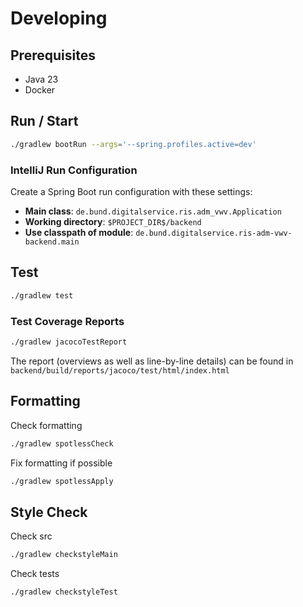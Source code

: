 # Developing

## Prerequisites

- Java 23
- Docker

## Run / Start

```bash
./gradlew bootRun --args='--spring.profiles.active=dev'
```

### IntelliJ Run Configuration

Create a Spring Boot run configuration with these settings:

- **Main class**: `de.bund.digitalservice.ris.adm_vwv.Application`
- **Working directory**: `$PROJECT_DIR$/backend`
- **Use classpath of module**: `de.bund.digitalservice.ris-adm-vwv-backend.main`

## Test

```bash
./gradlew test
```

### Test Coverage Reports

```bash
./gradlew jacocoTestReport
```

The report (overviews as well as line-by-line details) can be found in `backend/build/reports/jacoco/test/html/index.html`

## Formatting

Check formatting

```bash
./gradlew spotlessCheck
```

Fix formatting if possible

```bash
./gradlew spotlessApply
```

## Style Check

Check src

```bash
./gradlew checkstyleMain
```

Check tests

```bash
./gradlew checkstyleTest
```
